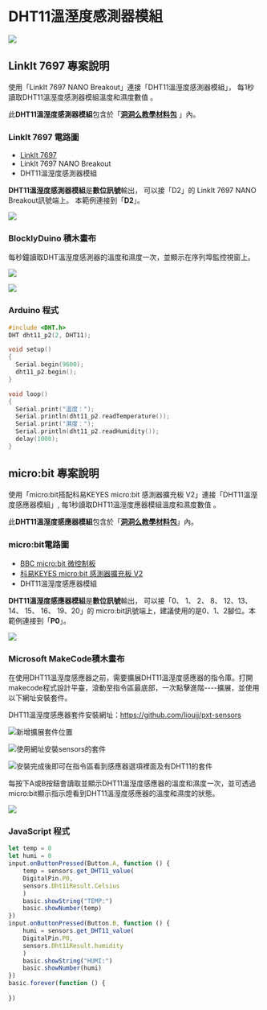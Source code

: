 # DHT11溫溼度感測器模組

![](../../.gitbook/assets/linkit7697_dht11_00.png)

## LinkIt 7697 專案說明

使用「LinkIt 7697 NANO Breakout」連接「DHT11溫溼度感測器模組」， 每1秒讀取DHT11溫溼度感測器模組溫度和濕度數值 。

此**DHT11溫溼度感測器模組**包含於「[**洞洞么教學材料包**](https://www.robotkingdom.com.tw/product/rk-education-kit-001/) 」內。

### LinkIt 7697 電路圖

* [LinkIt 7697](https://www.robotkingdom.com.tw/product/linkit-7697/)
* LinkIt 7697 NANO Breakout
* DHT11溫溼度感測器模組

**DHT11溫溼度感測器模組**是**數位訊號**輸出， 可以接「D2」的 LinkIt 7697 NANO Breakout訊號端上。 本範例連接到「**D2**」。

![](../../.gitbook/assets/linkit7697_dht11_01.png)

### BlocklyDuino 積木畫布

每秒鐘讀取DHT溫溼度感測器的溫度和濕度一次，並顯示在序列埠監控視窗上。

![](../../.gitbook/assets/linkit7697_dht11_02.png)

![](../../.gitbook/assets/linkit7697_dht11_03.png)

### Arduino 程式

```c
#include <DHT.h>
DHT dht11_p2(2, DHT11);

void setup()
{
  Serial.begin(9600);
  dht11_p2.begin();
}

void loop()
{
  Serial.print("溫度：");
  Serial.println(dht11_p2.readTemperature());
  Serial.print("濕度：");
  Serial.println(dht11_p2.readHumidity());
  delay(1000);
}
```

## micro:bit 專案說明

使用「micro:bit搭配科易KEYES micro:bit 感測器擴充板 V2」連接「DHT11溫溼度感應器模組」, 每1秒讀取DHT11溫溼度應器模組溫度和濕度數值 。

此**DHT11溫溼度感應器模組**包含於「[**洞洞么教學材料包**](https://www.robotkingdom.com.tw/product/rk-education-kit-001/)」內。

### micro:bit電路圖

* [BBC micro:bit 微控制板  ](https://www.robotkingdom.com.tw/product/bbc-microbit-1/)
* [科易KEYES micro:bit 感測器擴充板 V2  ](https://www.robotkingdom.com.tw/product/keyes-microbit-sensor-breakout-v2/)
* DHT11溫溼度感應器模組

**DHT11溫溼度感應器模組**是**數位訊號**輸出， 可以接「0、 1、 2、 8、 12、13、14、 15、 16、 19、20」的 micro:bit訊號端上，建議使用的是0、1、2腳位。本範例連接到「**P0**」。

![](../../.gitbook/assets/01%20%2812%29.JPG)

### Microsoft MakeCode積木畫布

在使用DHT11溫溼度感應器之前，需要擴展DHT11溫溼度感應器的指令庫。打開makecode程式設計平臺，滾動至指令區最底部，一次點擊進階----擴展，並使用以下網址安裝套件。

DHT11溫溼度感應器套件安裝網址：[https://github.com/lioujj/pxt-sensors](https://github.com/lioujj/pxt-sensors)

![&#x65B0;&#x589E;&#x64F4;&#x5C55;&#x5957;&#x4EF6;&#x4F4D;&#x7F6E;](../../.gitbook/assets/02%20%284%29.jpg)

![&#x4F7F;&#x7528;&#x7DB2;&#x5740;&#x5B89;&#x88DD;sensors&#x7684;&#x5957;&#x4EF6;](../../.gitbook/assets/03.jpg)

![&#x5B89;&#x88DD;&#x5B8C;&#x6210;&#x5F8C;&#x5373;&#x53EF;&#x5728;&#x6307;&#x4EE4;&#x5340;&#x770B;&#x5230;&#x611F;&#x61C9;&#x5668;&#x9078;&#x9805;&#x88E1;&#x9762;&#x53CA;&#x6709;DHT11&#x7684;&#x5957;&#x4EF6;](../../.gitbook/assets/04%20%282%29.jpg)

每按下A或B按鈕會讀取並顯示DHT11溫溼度感應器的溫度和濕度一次，並可透過micro:bit顯示指示燈看到DHT11溫溼度感應器的溫度和濕度的狀態。

![](../../.gitbook/assets/05.JPG)

### JavaScript 程式

```javascript
let temp = 0
let humi = 0
input.onButtonPressed(Button.A, function () {
    temp = sensors.get_DHT11_value(
    DigitalPin.P0,
    sensors.Dht11Result.Celsius
    )
    basic.showString("TEMP:")
    basic.showNumber(temp)
})
input.onButtonPressed(Button.B, function () {
    humi = sensors.get_DHT11_value(
    DigitalPin.P0,
    sensors.Dht11Result.humidity
    )
    basic.showString("HUMI:")
    basic.showNumber(humi)
})
basic.forever(function () {
    
})
```

